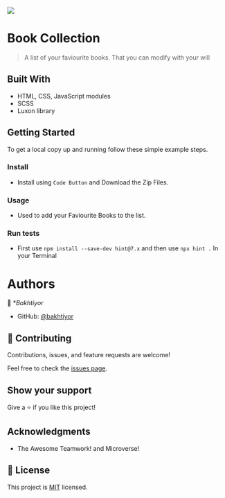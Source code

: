 ![](https://img.shields.io/badge/Microverse-blueviolet)

# Book Collection

> A list of your faviourite books. That you can modify with your will



## Built With

- HTML, CSS, JavaScript modules
- SCSS
- Luxon library



## Getting Started


To get a local copy up and running follow these simple example steps.


### Install
 - Install using `Code Button` and Download the Zip Files.

### Usage
 - Used to add your Faviourite Books to the list.

### Run tests
   - First use ``` npm install --save-dev hint@7.x ``` and then use ``` npx hint . ``` In your Terminal

# Authors

👤 **Bakhtiyor*

- GitHub: [@bakhtiyor](https://github.com/username-forGithub)


## 🤝 Contributing

Contributions, issues, and feature requests are welcome!

Feel free to check the [issues page](../../issues/).

## Show your support

Give a ⭐️ if you like this project!

## Acknowledgments

- The Awesome Teamwork! and Microverse!

## 📝 License

This project is [MIT](./MIT.md) licensed.
